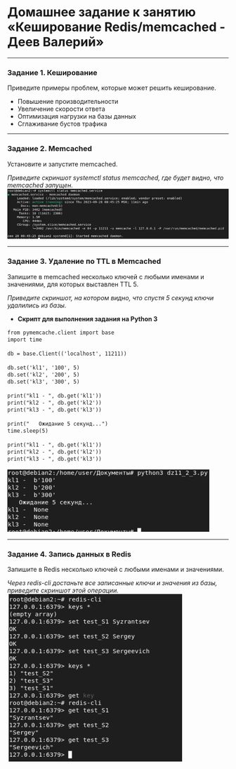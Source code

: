 # Домашнее задание к занятию «Кеширование Redis/memcached - Деев Валерий»

---

### Задание 1. Кеширование 

Приведите примеры проблем, которые может решить кеширование.

- Повышение производительности
- Увеличение скорости ответа
- Оптимизация нагрузки на базы данных
- Сглаживание бустов трафика

---

### Задание 2. Memcached

Установите и запустите memcached.

*Приведите скриншот systemctl status memcached, где будет видно, что memcached запущен.*
  ![image](https://github.com/KrasavaXR/Netologi/blob/74ddf052e2cb3895808704c70bdd9e2674682f42/2.jpg)

---

### Задание 3. Удаление по TTL в Memcached

Запишите в memcached несколько ключей с любыми именами и значениями, для которых выставлен TTL 5. 

*Приведите скриншот, на котором видно, что спустя 5 секунд ключи удалились из базы.*

- **Скрипт для выполнения задания на Python 3**
```
from pymemcache.client import base
import time

db = base.Client(('localhost', 11211))

db.set('kl1', '100', 5)
db.set('kl2', '200', 5)
db.set('kl3', '300', 5)

print("kl1 - ", db.get('kl1'))
print("kl2 - ", db.get('kl2'))
print("kl3 - ", db.get('kl3'))

print("   Ожидание 5 секунд...")
time.sleep(5)

print("kl1 - ", db.get('kl1'))
print("kl2 - ", db.get('kl2'))
print("kl3 - ", db.get('kl3'))
```
  ![image](https://github.com/KrasavaXR/Netologi/blob/74ddf052e2cb3895808704c70bdd9e2674682f42/3.jpg)

---

### Задание 4. Запись данных в Redis

Запишите в Redis несколько ключей с любыми именами и значениями. 

*Через redis-cli достаньте все записанные ключи и значения из базы, приведите скриншот этой операции.*
  ![image](https://github.com/KrasavaXR/Netologi/blob/74ddf052e2cb3895808704c70bdd9e2674682f42/4.jpg)
